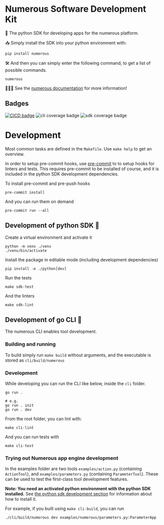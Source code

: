 Numerous Software Development Kit
=================================

💫 The python SDK for developing apps for the numerous platform.

📥 Simply install the SDK into your python environment with:

    pip install numerous

🛠 And then you can simply enter the following command, to get a list of possible
commands.

    numerous

👩🏼‍🎓 See the [numerous documentation](https://www.numerous.com/docs) for more information!

Badges
------

[![CICD badge](https://github.com/numerous-com/numerous-sdk/actions/workflows/cicd.yml/badge.svg)](https://github.com/numerous-com/numerous-sdk/actions/workflows/cicd.yml) 
![cli coverage badge](https://img.shields.io/endpoint?url=https://gist.githubusercontent.com/jfeodor/a9b9bfdfa0620696fba9e76223790f53/raw/cli-coverage.json)
![sdk coverage badge](https://img.shields.io/endpoint?url=https://gist.githubusercontent.com/jfeodor/a9b9bfdfa0620696fba9e76223790f53/raw/sdk-coverage.json)

Development
===========

Most common tasks are defined in the `Makefile`. Use `make help` to get an
overview.

In order to setup pre-commit hooks, use [pre-commit](https://pre-commit.com/) to
to setup hooks for linters and tests. This requires pre-commit to be installed
of course, and it is included in the python SDK development dependencies.

To install pre-commit and pre-push hooks

    pre-commit install

And you can run them on demand

    pre-commit run --all

Development of python SDK 🐍
----------------------------

Create a virtual environment and activate it

    python -m venv ./venv
    ./venv/bin/activate

Install the package in editable mode (including development dependencies)

    pip install -e ./python[dev]

Run the tests

    make sdk-test

And the linters

    make sdk-lint

Development of go CLI 🐹
------------------------

The numerous CLI enables tool development.

### Building and running

To build simply run `make build` without arguments, and the executable is stored
as `cli/build/numerous`

### Development

While developing you can run the CLI like below, inside the `cli` folder.

    go run .

    # e.g.
    go run . init
    go run . dev

From the root folder, you can lint with:

    make cli-lint

And you can run tests with

    make cli-test

### Trying out Numerous app engine development

In the examples folder are two tools `examples/action.py` (containing
`ActionTool`), and `examples/parameters.py` (containing `ParameterTool`). These
can be used to test the first-class tool development features.

**Note: You need an activated python environment with the python SDK
installed.** See
[the python sdk development section](#development-of-python-sdk-🐍) for information
about how to install it.

For example, if you built using `make cli-build`, you can run

```
./cli/build/numerous dev examples/numerous/parameters.py:ParameterApp
```
